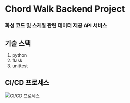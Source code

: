 # Chord Walk Backend Project
### 화성 코드 및 스케일 관련 데이터 제공 API 서비스



## 기술 스택
1. python
2. flask
3. unittest

## CI/CD 프로세스

![CI/CD 프로세스](https://img1.daumcdn.net/thumb/R1280x0/?scode=mtistory2&fname=https%3A%2F%2Fblog.kakaocdn.net%2Fdn%2Fs8ZCR%2FbtqP6okpAXf%2F2mvEH8DcEqKpwLInXZePWK%2Fimg.png)

